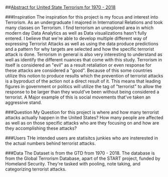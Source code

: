 ##[Abstract for United State Terrorism for 1970 - 2018](https://scottbamfordj.github.io/Data_Visualization_Project/Project/)

###Inspiration
The inspiration for this project is my focus and interest into Terrorism. As an undergraduate I majored in International Relations and took many classes on Terrorism. I find terrorism an unexplored area in which modern day Data Analytics as well as Data visualizations hasn't fully entered. I believe that we're able to develop multiple different way of expressing Terrorist Attacks as well as using the data produce predictions and a pattern for why targets are selected and how the specific terrorist attack is done. 
Terrorism in general is also very interesting to understand as well as identify the different nuances that come with this study. Terrorism in itself is considered an "evil" as a result retaliation or even response for these attacks are considered a "good". Because of this some countries utilize this notion to produce results which the prevention of terrorist attacks is a byproduct of the action not a direct result of it. This means that leading figures in government or politics will utilize the tag of "terrorist" to allow the response to be larger than they would've been without being considered a terrorist. A Major example of this is social movements that've taken an aggressive stand.

###Question
My Question for this project is where and how many terrorist attacks actually happen in the United States? How many people are affected as well as on those specific attacks who are they focusing on and how are they accomplishing these attacks?

###Users
THe intended users are statisitcs junkies who are insterested in the actual numbers behind terrorist attacks.

###Data
The Dataset is from the GTD from 1970 - 2018. The database is from the Global Terrorism Database, apart of the START project, funded by Homeland Security. They're tasked with pooling, note taking, and categorizing terrorist attacks. 

